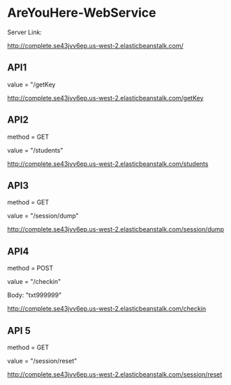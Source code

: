 # AreYouHere-WebService
Server Link:

http://complete.se43jvv6ep.us-west-2.elasticbeanstalk.com/

## API1

value = "/getKey

http://complete.se43jvv6ep.us-west-2.elasticbeanstalk.com/getKey

## API2

method = GET

value = "/students"

http://complete.se43jvv6ep.us-west-2.elasticbeanstalk.com/students

## API3

method = GET

value = "/session/dump"

http://complete.se43jvv6ep.us-west-2.elasticbeanstalk.com/session/dump

## API4

method = POST

value = "/checkin"

Body: "txt999999"

http://complete.se43jvv6ep.us-west-2.elasticbeanstalk.com/checkin

## API 5

method = GET

value = "/session/reset"

http://complete.se43jvv6ep.us-west-2.elasticbeanstalk.com/session/reset

